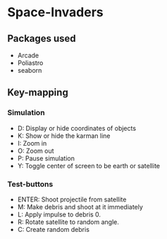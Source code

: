# Space-Invaders

## Packages used
* Arcade
* Poliastro
* seaborn

## Key-mapping
### Simulation
* D: Display or hide coordinates of objects
* K: Show or hide the karman line
* I: Zoom in
* O: Zoom out
* P: Pause simulation
* Y: Toggle center of screen to be earth or satellite

### Test-buttons
* ENTER: Shoot projectile from satellite
* M: Make debris and shoot at it immediately
* L: Apply impulse to debris 0.
* R: Rotate satellite to random angle.
* C: Create random debris
